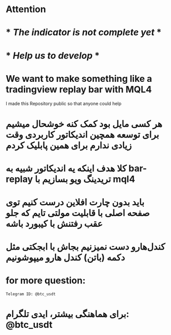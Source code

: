 # Attention
# * *The indicator is not complete yet* *
# * *Help us to develop* *
# We want to make something like a tradingview replay bar with MQL4
 I made this Repository public so that anyone could help
  
 # هر کسی مایل بود کمک کنه خوشحال میشیم برای توسعه همچین اندیکاتور کاربردی وقت زیادی ندارم برای همین پابلیک کردم
 # کلا هدف اینکه یه اندیکاتور شبیه به bar-replay تریدینگ ویو بسازیم با mql4
 # باید بدون چارت افلاین درست کنیم توی صفحه اصلی با قابلیت مولتی تایم که جلو عقب رفتنش با کیبورد باشه 
 # کندل‌هارو دست نمیزنیم بجاش با ابجکتی مثل دکمه (باتن) کندل هارو میپوشونیم
 
 # for more question:
    Telegram ID: @btc_usdt
   
   
# برای هماهنگی بیشتر، ایدی تلگرام: @btc_usdt


 
